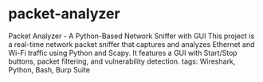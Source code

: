 # packet-analyzer
Packet Analyzer - A Python-Based Network Sniffer with GUI This project is a real-time network packet sniffer that captures and analyzes Ethernet and Wi-Fi traffic using Python and Scapy. It features a GUI with Start/Stop buttons, packet filtering, and vulnerability detection.
tags: Wireshark, Python, Bash, Burp Suite